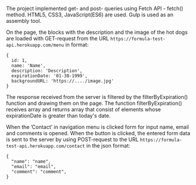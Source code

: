 The project implemented get- and post- queries using Fetch API - fetch() method. 
HTML5, CSS3, JavaScript(ES6) are used. Gulp is used as an assembly tool.

On the page, the blocks with the description and the image of the hot dogs are loaded with GET-request from the URL 
```https://formula-test-api.herokuapp.com/menu```  in format:
```
{
  id: 1,
  name: 'Name', 
  description: 'Description', 
  expirationDate: '01-30-1999',
  backgroundURL: 'https://..../image.jpg'
}
```
The response received from the server is filtered by the filterByExpiration() function and drawing them on the page.
The function filterByExpiration() receives array and returns array that consist of elements whose expirationDate is greater than today's date.

When the ’Contact’ in navigation menu is clicked form for input name, email and comments is opened. When the button is clicked, the entered form data is sent to the server by using POST-request to the URL ```https://formula-test-api.herokuapp.com/contact``` in the json format:
```
{
  "name": "name",
  "email": "email",
  "comment": "comment",
}
```
